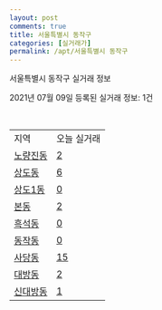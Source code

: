 ```yaml
---
layout: post
comments: true
title: 서울특별시 동작구
categories: [실거래가]
permalink: /apt/서울특별시 동작구
---
```


서울특별시 동작구 실거래 정보

2021년 07월 09일 등록된 실거래 정보: 1건

<script type="text/javascript">
  google.charts.load('current', {'packages':['corechart']});
  google.charts.setOnLoadCallback(drawChart);

  function drawChart() {
    var data = google.visualization.arrayToDataTable([['거래일', '매매', '전월세', '전매'], ['20-07', 305, 512, 0], ['20-08', 228, 533, 0], ['20-09', 150, 437, 3], ['20-10', 163, 552, 1], ['20-11', 224, 601, 0], ['20-12', 291, 600, 1], ['21-01', 204, 640, 0], ['21-02', 117, 540, 1], ['21-03', 113, 552, 0], ['21-04', 107, 407, 0], ['21-05', 161, 479, 0], ['21-06', 87, 319, 0], ['21-07', 2, 39, 0]]);

    var options = {
      title: '최근 유형별 거래량 추이',
      legend: { position: 'bottom' }
    };

    var chart = new google.visualization.LineChart(document.getElementById('columnchart_material'));
    chart.draw(data, (options));
  }
</script>

<div id="columnchart_material" style="width: 95%; margin-left: -35px"></div>
<br>
<table class="sortable">
  <tr>
    <td>지역</td>
    <td>오늘 실거래</td>
  </tr>

  
  <tr class="item">
    <td><a href="서울특별시 동작구 노량진동">노량진동</a></td>
    <td><a href="서울특별시 동작구 노량진동">2</a></td>
  </tr>
    

  <tr class="item">
    <td><a href="서울특별시 동작구 상도동">상도동</a></td>
    <td><a href="서울특별시 동작구 상도동">6</a></td>
  </tr>
    

  <tr class="item">
    <td><a href="서울특별시 동작구 상도1동">상도1동</a></td>
    <td><a href="서울특별시 동작구 상도1동">0</a></td>
  </tr>
    

  <tr class="item">
    <td><a href="서울특별시 동작구 본동">본동</a></td>
    <td><a href="서울특별시 동작구 본동">2</a></td>
  </tr>
    

  <tr class="item">
    <td><a href="서울특별시 동작구 흑석동">흑석동</a></td>
    <td><a href="서울특별시 동작구 흑석동">0</a></td>
  </tr>
    

  <tr class="item">
    <td><a href="서울특별시 동작구 동작동">동작동</a></td>
    <td><a href="서울특별시 동작구 동작동">0</a></td>
  </tr>
    

  <tr class="item">
    <td><a href="서울특별시 동작구 사당동">사당동</a></td>
    <td><a href="서울특별시 동작구 사당동">15</a></td>
  </tr>
    

  <tr class="item">
    <td><a href="서울특별시 동작구 대방동">대방동</a></td>
    <td><a href="서울특별시 동작구 대방동">2</a></td>
  </tr>
    

  <tr class="item">
    <td><a href="서울특별시 동작구 신대방동">신대방동</a></td>
    <td><a href="서울특별시 동작구 신대방동">1</a></td>
  </tr>
    


</table>


    